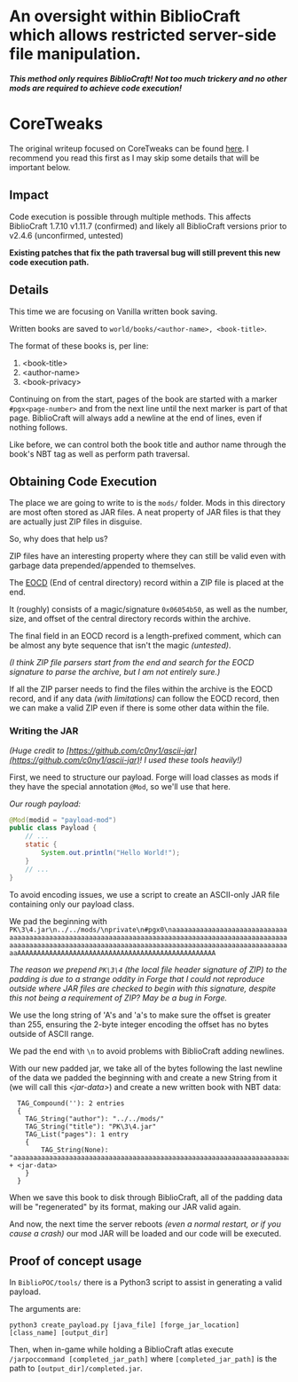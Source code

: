 # An oversight within BiblioCraft which allows restricted server-side file manipulation.


***This method only requires BiblioCraft! Not too much trickery and no other mods are required to achieve code execution!***

# CoreTweaks
The original writeup focused on CoreTweaks can be found [here](CORETWEAKS_METHOD.MD). I recommend you read this first as I may skip some details that will be important below.



## Impact
Code execution is possible through multiple methods.
This affects BiblioCraft 1.7.10 v1.11.7 (confirmed) and likely all BiblioCraft versions prior to v2.4.6 (unconfirmed, untested)

**Existing patches that fix the path traversal bug will still prevent this new code execution path.**

## Details
This time we are focusing on Vanilla written book saving.

Written books are saved to `world/books/<author-name>, <book-title>`.

The format of these books is, per line:

1. \<book-title\>
2. \<author-name\>
3. \<book-privacy\>

Continuing on from the start, pages of the book are started with a marker `#pgx<page-number>` and from the next line until the next marker is part of that page. BiblioCraft will always add a newline at the end of lines, even if nothing follows.

Like before, we can control both the book title and author name through the book's NBT tag as well as perform path traversal.

## Obtaining Code Execution

The place we are going to write to is the `mods/` folder. Mods in this directory are most often stored as JAR files. A neat property of JAR files is that they are actually just ZIP files in disguise. 

So, why does that help us?

ZIP files have an interesting property where they can still be valid even with garbage data prepended/appended to themselves.

The [EOCD](https://en.wikipedia.org/wiki/ZIP_(file_format)#End_of_central_directory_record_(EOCD)) (End of central directory) record within a ZIP file is placed at the end.

It (roughly) consists of a magic/signature `0x06054b50`, as well as the number, size, and offset of the central directory records within the archive.

The final field in an EOCD record is a length-prefixed comment, which can be almost any byte sequence that isn't the magic *(untested)*.

*(I think ZIP file parsers start from the end and search for the EOCD signature to parse the archive, but I am not entirely sure.)*

If all the ZIP parser needs to find the files within the archive is the EOCD record, and if any data *(with limitations)* can follow the EOCD record, then we can make a valid ZIP even if there is some other data within the file.

### Writing the JAR

*(Huge credit to [https://github.com/c0ny1/ascii-jar](https://github.com/c0ny1/ascii-jar)! I used these tools heavily!)*

First, we need to structure our payload. Forge will load classes as mods if they have the special annotation `@Mod`, so we'll use that here.

*Our rough payload:*
```java
@Mod(modid = "payload-mod")
public class Payload {
    // ...
    static {
        System.out.println("Hello World!");
    }
    // ...
}
```

To avoid encoding issues, we use a script to create an ASCII-only JAR file containing only our payload class.

We pad the beginning with `PK\3\4.jar\n../../mods/\nprivate\n#pgx0\naaaaaaaaaaaaaaaaaaaaaaaaaaaaaaaaaaaaaaaaaaaaaaaaaaaaaaaaaaaaaaaaaaaaaaaaaaaaaaaaaaaaaaaaaaaaaaaaaaaaaaaaaaaaaaaaaaaaaaaaaaaaaaaaaaaaaaaaaaaaaaaaaaaaaaaaaaaaaaaaaaaaaaaaaaaAAAAAAAAAAAAAAAAAAAAAAAAAAAAAAAAAAAAAAAAAAAAAAAAAA`

*The reason we prepend `PK\3\4` (the local file header signature of ZIP) to the padding is due to a strange oddity in Forge that I could not reproduce outside where JAR files are checked to begin with this signature, despite this not being a requirement of ZIP? May be a bug in Forge.*

We use the long string of 'A's and 'a's to make sure the offset is greater than 255, ensuring the 2-byte integer encoding the offset has no bytes outside of ASCII range.


We pad the end with `\n` to avoid problems with BiblioCraft adding newlines.


With our new padded jar, we take all of the bytes following the last newline of the data we padded the beginning with and create a new String from it (we will call this *\<jar-data\>*) and create a new written book with NBT data:

```
  TAG_Compound(''): 2 entries
  {
    TAG_String("author"): "../../mods/"
    TAG_String("title"): "PK\3\4.jar"
    TAG_List("pages"): 1 entry
    {
        TAG_String(None): "aaaaaaaaaaaaaaaaaaaaaaaaaaaaaaaaaaaaaaaaaaaaaaaaaaaaaaaaaaaaaaaaaaaaaaaaaaaaaaaaaaaaaaaaaaaaaaaaaaaaaaaaaaaaaaaaaaaaaaaaaaaaaaaaaaaaaaaaaaaaaaaaaaaaaaaaaaaaaaaaaaaaaaaaaaaAAAAAAAAAAAAAAAAAAAAAAAAAAAAAAAAAAAAAAAAAAAAAAAAAA" + <jar-data>
    }
  }
```

When we save this book to disk through BiblioCraft, all of the padding data will be "regenerated" by its format, making our JAR valid again.

And now, the next time the server reboots *(even a normal restart, or if you cause a crash)* our mod JAR will be loaded and our code will be executed.

## Proof of concept usage

In `BiblioPOC/tools/` there is a Python3 script to assist in generating a valid payload.

The arguments are:

`python3 create_payload.py [java_file] [forge_jar_location] [class_name] [output_dir]`   

Then, when in-game while holding a BiblioCraft atlas execute
`/jarpoccommand [completed_jar_path]` where `[completed_jar_path]` is the path to `[output_dir]/completed.jar`.